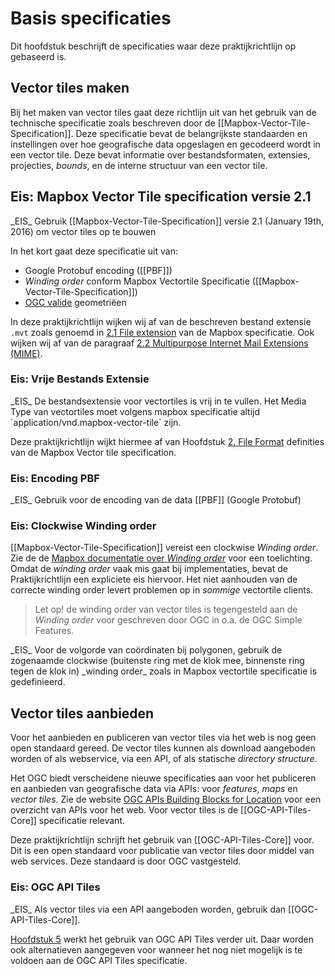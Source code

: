 # Basis specificaties

Dit hoofdstuk beschrijft de specificaties waar deze praktijkrichtlijn op gebaseerd is.

## Vector tiles maken

Bij het maken van vector tiles gaat deze richtlijn uit van het gebruik van de technische specificatie zoals beschreven door de [[Mapbox-Vector-Tile-Specification]]. Deze specificatie bevat de belangrijkste standaarden en instellingen over hoe geografische data opgeslagen en gecodeerd wordt in een vector tile. Deze bevat informatie over bestandsformaten, extensies, projecties, _bounds_, en de interne structuur van een vector tile.

## Eis: Mapbox Vector Tile specification versie 2.1
<div class="advisement">
_EIS_ Gebruik [[Mapbox-Vector-Tile-Specification]] versie 2.1 (January 19th, 2016) om vector tiles op te bouwen
</div>

In het kort gaat deze specificatie uit van:

* Google Protobuf encoding ([[PBF]])
* _Winding order_ conform Mapbox Vectortile Specificatie ([[Mapbox-Vector-Tile-Specification]])
* [OGC valide](https://www.ogc.org/standards/sfa) geometriëen

In deze praktijkrichtlijn wijken wij af van de beschreven bestand extensie `.mvt` zoals genoemd in [2.1 File extension](https://github.com/mapbox/vector-tile-spec/tree/master/2.1#21-file-extension) van de Mapbox specificatie. Ook wijken wij af van de paragraaf [2.2 Multipurpose Internet Mail Extensions (MIME)](https://github.com/mapbox/vector-tile-spec/tree/master/2.1#22-multipurpose-internet-mail-extensions-mime).

### Eis: Vrije Bestands Extensie

<div class="advisement">
_EIS_ De bestandsextensie voor vectortiles is vrij in te vullen. Het Media Type van vectortiles moet volgens mapbox specificatie altijd `application/vnd.mapbox-vector-tile` zijn.

Deze praktijkrichtlijn wijkt hiermee af van Hoofdstuk [2. File Format](https://github.com/mapbox/vector-tile-spec/tree/master/2.1#2-file-format) definities van de Mapbox Vector tile specification.
</div>

### Eis: Encoding PBF

<div class="advisement">
_EIS_ Gebruik voor de encoding van de data [[PBF]] (Google Protobuf)
</div>

### Eis: Clockwise Winding order
[[Mapbox-Vector-Tile-Specification]] vereist een clockwise _Winding order_. Zie de de [Mapbox documentatie over _Winding order_](https://docs.mapbox.com/vector-tiles/specification/#winding-order) voor een toelichting. Omdat de _winding order_ vaak mis gaat bij implementaties, bevat de Praktijkrichtlijn een expliciete eis hiervoor. Het niet aanhouden van de correcte winding order levert problemen op in _sommige_ vectortile clients.  

> Let op! de winding order van vector tiles is tegengesteld aan de _Winding order_ voor geschreven door OGC in o.a. de OGC Simple Features.

<div class="advisement">
_EIS_ Voor de volgorde van coördinaten bij polygonen, gebruik de zogenaamde clockwise (buitenste ring met de klok mee, binnenste ring tegen de klok in) _winding order_ zoals in Mapbox vectortile specificatie is gedefinieerd.
</div>

## Vector tiles aanbieden

Voor het aanbieden en publiceren van vector tiles via het web is nog geen open standaard gereed. De vector tiles kunnen als download aangeboden worden of als webservice, via een API, of als statische _directory structure_.

Het OGC biedt verscheidene nieuwe specificaties aan voor het publiceren en aanbieden van geografische data via APIs: voor _features_, _maps_ en _vector tiles_. Zie de website [OGC APIs Building Blocks for Location](https://ogcapi.ogc.org/) voor een overzicht van APIs voor het web. Voor vector tiles is de [[OGC-API-Tiles-Core]] specificatie relevant.

Deze praktijkrichtlijn schrijft het gebruik van [[OGC-API-Tiles-Core]] voor. Dit is een open standaard voor publicatie van vector tiles door middel van web services. Deze standaard is door OGC vastgesteld. 

### Eis: OGC API Tiles
<div class="advisement">
_EIS_ Als vector tiles via een API aangeboden worden, gebruik dan [[OGC-API-Tiles-Core]].
</div>

[Hoofdstuk 5](#Publicatie) werkt het gebruik van OGC API Tiles verder uit. Daar worden ook alternatieven aangegeven voor wanneer het nog niet mogelijk is te voldoen aan de OGC API Tiles specificatie.
